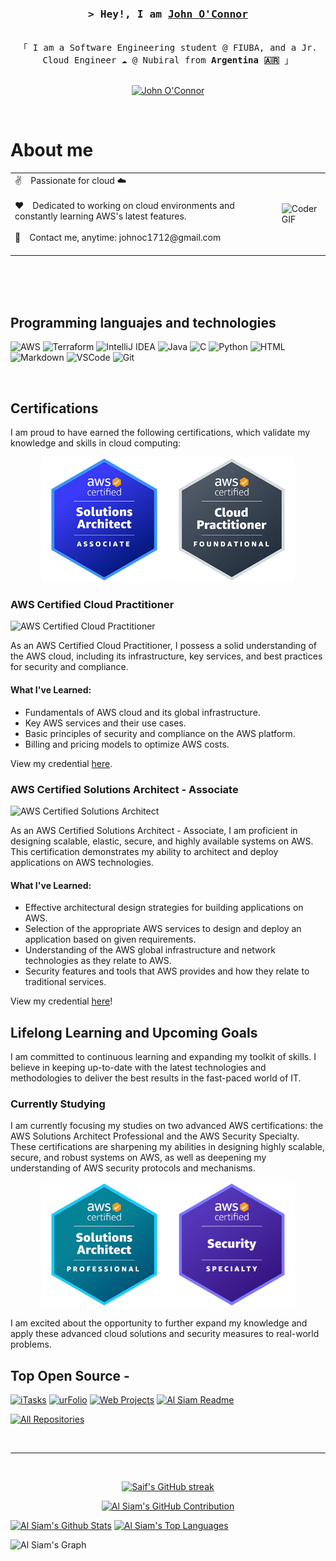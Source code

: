 <!-- Intro  -->
<h3 align="center">
        <samp>&gt; Hey!, I am
                <b><a target="_blank" href="">John O'Connor</a></b>
        </samp>
</h3>

<p align="center"> 
  <samp>
    <br>
    「 I am a Software Engineering student @ FIUBA, and a Jr. Cloud Engineer ☁️ @ Nubiral from <b>Argentina 🇦🇷</b> 」
    <br>
    <br>
  </samp>
</p>

<p align="center">
 <a href="www.linkedin.com/in/johnoconnor0" target="_blank">
  <img src="https://img.shields.io/badge/LinkedIn-0077B5?style=for-the-badge&logo=linkedin&logoColor=white" alt="John O'Connor"/>
 </a>
</p>
<br/>

<!-- About Section -->
 # About me
 
<table border="0">
  <tr>
    <td>✌️&emsp;Passionate for cloud ☁️<br/><br/>
        ❤️&emsp;Dedicated to working on cloud environments and constantly learning AWS's latest features.<br/><br/>
        📧&emsp;Contact me, anytime: johnoc1712@gmail.com<br/><br/>
    <td>
<img alt="Coder GIF" height="250" width="350" src="https://cdn.dribbble.com/users/730703/screenshots/6581243/avento.gif" />
    </td>
  </tr>
</table>

<br/>
<br/>
<br/>

## Programming languajes and technologies

![AWS](https://img.shields.io/badge/AWS-232F3E?style=for-the-badge&logo=amazon-aws&logoColor=white)
![Terraform](https://img.shields.io/badge/Terraform-623CE4?style=for-the-badge&logo=terraform&logoColor=white)
![IntelliJ IDEA](https://img.shields.io/badge/IntelliJ_IDEA-000000?style=for-the-badge&logo=intellij-idea&logoColor=white)
![Java](https://img.shields.io/badge/Java-007396?style=for-the-badge&logo=java&logoColor=white)
![C](https://img.shields.io/badge/C-00599C?style=for-the-badge&logo=c&logoColor=white)
![Python](https://img.shields.io/badge/Python-3776AB?style=for-the-badge&logo=python&logoColor=white)
![HTML](https://img.shields.io/badge/HTML5-E34F26?style=for-the-badge&logo=html5&logoColor=white)
![Markdown](https://img.shields.io/badge/Markdown-000000?style=for-the-badge&logo=markdown&logoColor=white)
![VSCode](https://img.shields.io/badge/Visual_Studio-0078d7?style=for-the-badge&logo=visual%20studio&logoColor=white)
![Git](https://img.shields.io/badge/Git-F05032?style=for-the-badge&logo=git&logoColor=white)

<br/>

## Certifications
I am proud to have earned the following certifications, which validate my knowledge and skills in cloud computing:
<div align="center">
    <img src="icons/AWS-Certified-Solutions-Architect-Associate.png" alt="AWS Certified Solutions Architect - Associate Badge" width="200">
    <img src="icons/AWS-Certified-Cloud-Practitioner.png" alt="AWS Certified Cloud Practitioner Badge" width="200">
</div>


### AWS Certified Cloud Practitioner 
![AWS Certified Cloud Practitioner](https://img.shields.io/badge/AWS_Certified_Cloud_Practitioner-232F3E?style=for-the-badge&logo=amazon-aws&logoColor=white)

As an AWS Certified Cloud Practitioner, I possess a solid understanding of the AWS cloud, including its infrastructure, key services, and best practices for security and compliance.

#### What I've Learned:
- Fundamentals of AWS cloud and its global infrastructure.
- Key AWS services and their use cases.
- Basic principles of security and compliance on the AWS platform.
- Billing and pricing models to optimize AWS costs.

View my credential [here](https://www.credly.com/badges/31adf5a1-f6b7-41ae-a2db-6b6b68e3b940/linked_in_profile).

### AWS Certified Solutions Architect - Associate
![AWS Certified Solutions Architect](https://img.shields.io/badge/AWS_Certified_Solutions_Architect_Associate-232F3E?style=for-the-badge&logo=amazon-aws&logoColor=white)

As an AWS Certified Solutions Architect - Associate, I am proficient in designing scalable, elastic, secure, and highly available systems on AWS. This certification demonstrates my ability to architect and deploy applications on AWS technologies.

#### What I've Learned:
- Effective architectural design strategies for building applications on AWS.
- Selection of the appropriate AWS services to design and deploy an application based on given requirements.
- Understanding of the AWS global infrastructure and network technologies as they relate to AWS.
- Security features and tools that AWS provides and how they relate to traditional services.

View my credential [here](https://www.credly.com/badges/9c0c34fe-23ca-4f2a-9218-9be95b947308/public_url)!


## Lifelong Learning and Upcoming Goals
I am committed to continuous learning and expanding my toolkit of skills. I believe in keeping up-to-date with the latest technologies and methodologies to deliver the best results in the fast-paced world of IT.

### Currently Studying
I am currently focusing my studies on two advanced AWS certifications: the AWS Solutions Architect Professional and the AWS Security Specialty. These certifications are sharpening my abilities in designing highly scalable, secure, and robust systems on AWS, as well as deepening my understanding of AWS security protocols and mechanisms.

<div align="center">
    <img src="icons/AWS-Certified-Solutions-Architect-Professional.png" alt="AWS Certified Solutions Architect - Professional Badge" width="200">
    <img src="icons/AWS-Certified-Security-Specialty.png" alt="AWS Certified Security Specialty Badge" width="200">
</div>

I am excited about the opportunity to further expand my knowledge and apply these advanced cloud solutions and security measures to real-world problems.


## Top Open Source -
[![iTasks](https://github-readme-stats.vercel.app/api/pin/?username=alsiam&repo=itasks&border_color=7F3FBF&bg_color=0D1117&title_color=C9D1D9&text_color=8B949E&icon_color=7F3FBF)](https://github.com/alsiam/itasks)
[![urFolio](https://github-readme-stats.vercel.app/api/pin/?username=alsiam&repo=urfolio&border_color=7F3FBF&bg_color=0D1117&title_color=C9D1D9&text_color=8B949E&icon_color=7F3FBF)](https://github.com/alsiam/urfolio)
[![Web Projects](https://github-readme-stats.vercel.app/api/pin/?username=alsiam&repo=web-projects&border_color=7F3FBF&bg_color=0D1117&title_color=C9D1D9&text_color=8B949E&icon_color=7F3FBF)](https://github.com/alsiam/web-projects)
[![Al Siam Readme](https://github-readme-stats.vercel.app/api/pin/?username=alsiam&repo=alsiam&border_color=7F3FBF&bg_color=0D1117&title_color=C9D1D9&text_color=8B949E&icon_color=7F3FBF)](https://github.com/alsiam/alsiam)

<p align="left">
  <a href="https://github.com/alsiam?tab=repositories" target="_blank"><img alt="All Repositories" title="All Repositories" src="https://img.shields.io/badge/-All%20Repos-2962FF?style=for-the-badge&logo=koding&logoColor=white"/></a>
</p>

<br/>
<hr/>
<br/>

<p align="center">
  <a href="https://github.com/alsiam">
    <img src="https://github-readme-streak-stats.herokuapp.com/?user=alsiam&theme=radical&border=7F3FBF&background=0D1117" alt="Saif's GitHub streak"/>
  </a>
</p>

<p align="center">
  <a href="https://github.com/alsiam">
    <img src="https://github-profile-summary-cards.vercel.app/api/cards/profile-details?username=alsiam&theme=radical" alt="Al Siam's GitHub Contribution"/>
  </a>
</p>

<a> 
    <a href="https://github.com/alsiam"><img alt="Al Siam's Github Stats" src="https://denvercoder1-github-readme-stats.vercel.app/api?username=alsiam&show_icons=true&count_private=true&theme=react&border_color=7F3FBF&bg_color=0D1117&title_color=F85D7F&icon_color=F8D866" height="192px" width="49.5%"/></a>
  <a href="https://github.com/alsiam"><img alt="Al Siam's Top Languages" src="https://denvercoder1-github-readme-stats.vercel.app/api/top-langs/?username=alsiam&langs_count=8&layout=compact&theme=react&border_color=7F3FBF&bg_color=0D1117&title_color=F85D7F&icon_color=F8D866" height="192px" width="49.5%"/></a>
  <br/>
</a>


![Al Siam's Graph](https://github-readme-activity-graph.vercel.app/graph?username=alsiam&custom_title=Al%20Siam's%20GitHub%20Activity%20Graph&bg_color=0D1117&color=7F3FBF&line=7F3FBF&point=7F3FBF&area_color=FFFFFF&title_color=FFFFFF&area=true)
